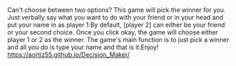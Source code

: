 # 
Can't choose between two options? This game will pick the winner for you. Just verbally say what you want to do with your friend or in your head and put your name in as player 1.By default, [player 2] can either be your friend or your second choice. Once you click okay, the game will choose either player 1 or 2 as the winner. The game's main function is to just pick a winner and all you do is type your name and that is it.Enjoy!
https://aortiz55.github.io/Decision_Maker/
